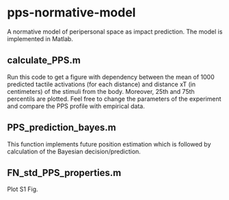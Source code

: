 # pps-normative-model
A normative model of peripersonal space as impact prediction. The model is implemented in Matlab.

## calculate_PPS.m
Run this code to get a figure with dependency between the mean of 1000 predicted
tactile activations (for each distance) and distance xT (in centimeters) of the
stimuli from the body. Moreover, 25th and 75th percentils are plotted. Feel free to change the parameters of the experiment and compare the PPS profile with empirical data.

## PPS_prediction_bayes.m
This function implements future position estimation which is followed by calculation of the Bayesian decision/prediction.

## FN_std_PPS_properties.m
Plot S1 Fig.


